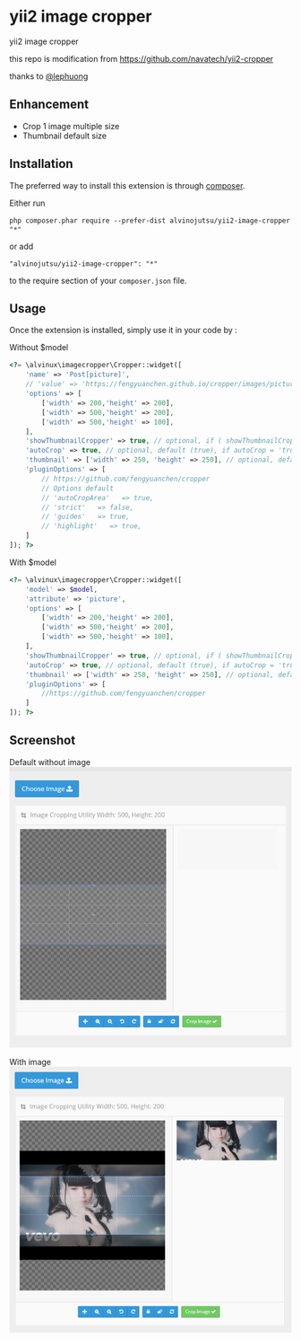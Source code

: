 yii2 image cropper
==================
yii2 image cropper

this repo is modification from https://github.com/navatech/yii2-cropper

thanks to [@lephuong](https://github.com/phuong17889)

Enhancement
------------
- Crop 1 image multiple size
- Thumbnail default size


Installation
------------

The preferred way to install this extension is through [composer](http://getcomposer.org/download/).

Either run

```
php composer.phar require --prefer-dist alvinojutsu/yii2-image-cropper "*"
```

or add

```
"alvinojutsu/yii2-image-cropper": "*"
```

to the require section of your `composer.json` file.


Usage
-----

Once the extension is installed, simply use it in your code by  :

Without $model
```php           
<?= \alvinux\imagecropper\Cropper::widget([
    'name' => 'Post[picture]',
    // 'value' => 'https://fengyuanchen.github.io/cropper/images/picture.jpg', // Default blank image if not sett
    'options' => [
        ['width' => 200,'height' => 200],
        ['width' => 500,'height' => 200],
        ['width' => 500,'height' => 100],
    ],
    'showThumbnailCropper' => true, // optional, if ( showThumbnailCropper == false && autoCrop == true ) then 'hidden' else 'show',
    'autoCrop' => true, // optional, default (true), if autoCrop = 'true' there is no "Crop Image" button, if set false then you have to click 'Crop Image' button to get value
    'thumbnail' => ['width' => 250, 'height' => 250], // optional, default 150 x 150
    'pluginOptions' => [
        // https://github.com/fengyuanchen/cropper
        // Options default
        // 'autoCropArea'   => true,
        // 'strict'   => false,
        // 'guides'   => true,
        // 'highlight'   => true,
    ]
]); ?>
```

With $model
```php
<?= \alvinux\imagecropper\Cropper::widget([
    'model' => $model,
    'attribute' => 'picture',
    'options' => [
        ['width' => 200,'height' => 200],
        ['width' => 500,'height' => 200],
        ['width' => 500,'height' => 100],
    ],
    'showThumbnailCropper' => true, // optional, if ( showThumbnailCropper == false && autoCrop == true ) then 'hidden' else 'show',
    'autoCrop' => true, // optional, default (true), if autoCrop = 'true' there is no "Crop Image" button, if set false then you have to click 'Crop Image' button to get value
    'thumbnail' => ['width' => 250, 'height' => 250], // optional, default 150 x 150
    'pluginOptions' => [
        //https://github.com/fengyuanchen/cropper
    ]
]); ?>
```

Screenshot
------------

Default without image
![without image](/screenshot/screencapture-none-1494417907850.png?raw=true "image empty")

With image
![with image](/screenshot/screencapture-true-1494417965449.png?raw=true "image selected")